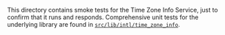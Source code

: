 This directory contains smoke tests for the Time Zone Info Service, just to
confirm that it runs and responds. Comprehensive unit tests for the underlying
library are found in
[`src/lib/intl/time_zone_info`](../../../lib/intl/time_zone_info/).
